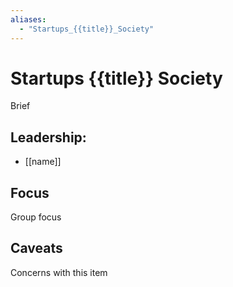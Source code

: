 ```yaml
---
aliases:
  - "Startups_{{title}}_Society"
---
```

# Startups {{title}} Society

Brief

## Leadership:

- [[name]]

## Focus

Group focus

## Caveats 

Concerns with this item